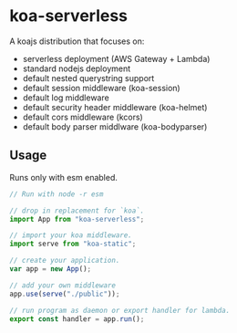 # koa-serverless

A koajs distribution that focuses on:

- serverless deployment (AWS Gateway + Lambda)
- standard nodejs deployment
- default nested querystring support
- default session middleware (koa-session)
- default log middleware
- default security header middleware (koa-helmet)
- default cors middleware (kcors)
- default body parser middlware (koa-bodyparser)

## Usage

Runs only with esm enabled.

```js
// Run with node -r esm

// drop in replacement for `koa`.
import App from "koa-serverless";

// import your koa middleware.
import serve from "koa-static";

// create your application.
var app = new App();

// add your own middleware
app.use(serve("./public"));

// run program as daemon or export handler for lambda.
export const handler = app.run();
```
